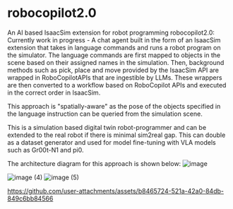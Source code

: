 # robocopilot2.0
An AI based IsaacSim extension for robot programming
robocopilot2.0: Currently work in progress - A chat agent built in the form of an IsaacSim extension that takes in language commands and runs a robot program on the simulator. The language commands are first mapped to objects in the scene based on their assigned names in the simulation. Then, background methods such as pick, place and move provided by the IsaacSim API are wrapped in RoboCopilotAPIs that are ingestible by LLMs. These wrappers are then converted to a workflow based on RoboCopilot APIs and executed in the correct order in IsaacSim.

This approach is "spatially-aware" as the pose of the objects specified in the language instruction can be queried from the simulation scene.

This is a simulation based digital twin robot-programmer and can be extended to the real robot if there is minimal sim2real gap. This can double as a dataset generator and used for model fine-tuning with VLA models such as Gr00t-N1 and pi0.

The architecture diagram for this approach is shown below:
![image](https://github.com/user-attachments/assets/808d8ba5-23af-44b1-8593-52cf1ff5271b)


![image (4)](https://github.com/user-attachments/assets/dfd80be3-2a93-45cb-914b-ace17febecd8)
![image (5)](https://github.com/user-attachments/assets/d173da49-b6fa-4c39-93f0-6f67acfd2d37)





https://github.com/user-attachments/assets/b8465724-521a-42a0-84db-849c6bb84566




